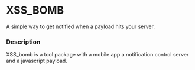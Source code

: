 XSS_BOMB
========

A simple way to get notified when a payload hits your server.

### Description
XSS_bomb is a tool package with a mobile app a notification control server and a javascript payload.
